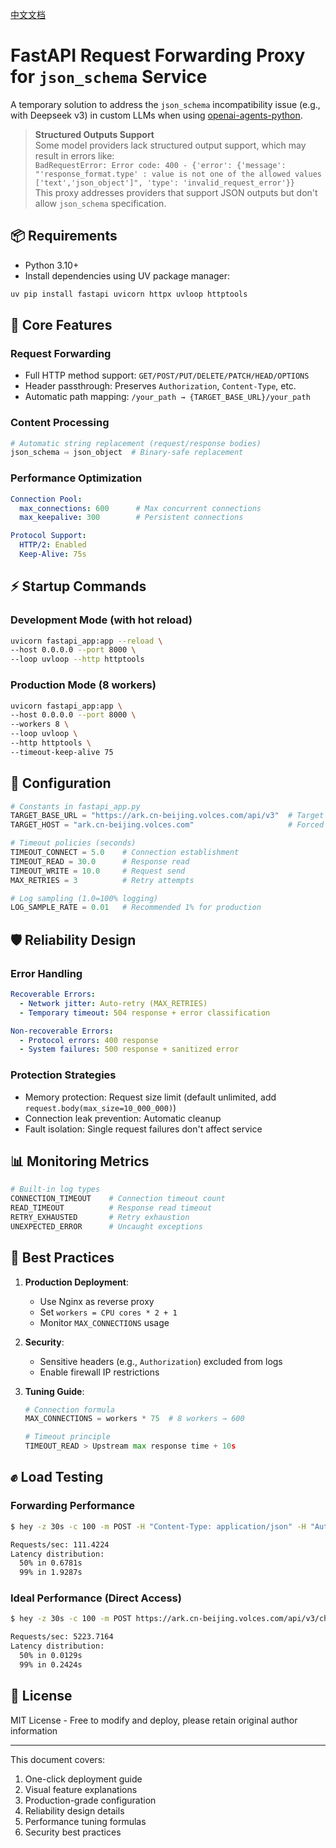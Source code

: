 [中文文档](./README-zh.md)
# FastAPI Request Forwarding Proxy for `json_schema` Service
A temporary solution to address the `json_schema` incompatibility issue (e.g., with Deepseek v3) in custom LLMs when using [openai-agents-python](https://github.com/openai/openai-openai-agents-python).
> **Structured Outputs Support**  
> Some model providers lack structured output support, which may result in errors like:  
> `BadRequestError: Error code: 400 - {'error': {'message': "'response_format.type' : value is not one of the allowed values ['text','json_object']", 'type': 'invalid_request_error'}}`  
> This proxy addresses providers that support JSON outputs but don't allow `json_schema` specification.

## 📦 Requirements
- Python 3.10+
- Install dependencies using UV package manager:
```bash  
uv pip install fastapi uvicorn httpx uvloop httptools  
```  

## 🚀 Core Features
### Request Forwarding
- Full HTTP method support: `GET/POST/PUT/DELETE/PATCH/HEAD/OPTIONS`
- Header passthrough: Preserves `Authorization`, `Content-Type`, etc.
- Automatic path mapping: `/your_path → {TARGET_BASE_URL}/your_path`

### Content Processing
```python  
# Automatic string replacement (request/response bodies)  
json_schema ⇨ json_object  # Binary-safe replacement  
```  

### Performance Optimization
```yaml  
Connection Pool:  
  max_connections: 600      # Max concurrent connections  
  max_keepalive: 300        # Persistent connections  

Protocol Support:  
  HTTP/2: Enabled  
  Keep-Alive: 75s  
```  

## ⚡ Startup Commands
### Development Mode (with hot reload)
```bash  
uvicorn fastapi_app:app --reload \  
--host 0.0.0.0 --port 8000 \  
--loop uvloop --http httptools  
```  

### Production Mode (8 workers)
```bash  
uvicorn fastapi_app:app \  
--host 0.0.0.0 --port 8000 \  
--workers 8 \  
--loop uvloop \  
--http httptools \  
--timeout-keep-alive 75  
```  

## 🔧 Configuration
```python  
# Constants in fastapi_app.py  
TARGET_BASE_URL = "https://ark.cn-beijing.volces.com/api/v3"  # Target service  
TARGET_HOST = "ark.cn-beijing.volces.com"                     # Forced Host header  

# Timeout policies (seconds)  
TIMEOUT_CONNECT = 5.0    # Connection establishment  
TIMEOUT_READ = 30.0      # Response read  
TIMEOUT_WRITE = 10.0     # Request send  
MAX_RETRIES = 3          # Retry attempts  

# Log sampling (1.0=100% logging)  
LOG_SAMPLE_RATE = 0.01   # Recommended 1% for production  
```  

## 🛡️ Reliability Design
### Error Handling
```yaml  
Recoverable Errors:  
  - Network jitter: Auto-retry (MAX_RETRIES)  
  - Temporary timeout: 504 response + error classification  

Non-recoverable Errors:  
  - Protocol errors: 400 response  
  - System failures: 500 response + sanitized error  
```  

### Protection Strategies
- Memory protection: Request size limit (default unlimited, add `request.body(max_size=10_000_000)`)
- Connection leak prevention: Automatic cleanup
- Fault isolation: Single request failures don't affect service

## 📊 Monitoring Metrics
```bash  
# Built-in log types  
CONNECTION_TIMEOUT    # Connection timeout count  
READ_TIMEOUT          # Response read timeout  
RETRY_EXHAUSTED       # Retry exhaustion  
UNEXPECTED_ERROR      # Uncaught exceptions  
```  

## 🚨 Best Practices
1. **Production Deployment**:
    - Use Nginx as reverse proxy
    - Set `workers = CPU cores * 2 + 1`
    - Monitor `MAX_CONNECTIONS` usage

2. **Security**:
    - Sensitive headers (e.g., `Authorization`) excluded from logs
    - Enable firewall IP restrictions

3. **Tuning Guide**:
   ```python  
   # Connection formula  
   MAX_CONNECTIONS = workers * 75  # 8 workers → 600  
   
   # Timeout principle  
   TIMEOUT_READ > Upstream max response time + 10s  
   ```  

## ✊ Load Testing
### Forwarding Performance
```bash  
$ hey -z 30s -c 100 -m POST -H "Content-Type: application/json" -H "Authorization: Bearer xx-xx-xx" -d '{"model":"ep-xx","messages":[{"role":"system","content":"You are a helpful assistant."},{"role":"user","content":"Hello!"}]}' http://0.0.0.0:8000/chat/completions  

Requests/sec: 111.4224  
Latency distribution:  
  50% in 0.6781s  
  99% in 1.9287s  
```  

### Ideal Performance (Direct Access)
```bash  
$ hey -z 30s -c 100 -m POST https://ark.cn-beijing.volces.com/api/v3/chat/completions ...  

Requests/sec: 5223.7164  
Latency distribution:  
  50% in 0.0129s  
  99% in 0.2424s  
```  

## 📜 License
MIT License - Free to modify and deploy, please retain original author information

---  
This document covers:
1. One-click deployment guide
2. Visual feature explanations
3. Production-grade configuration
4. Reliability design details
5. Performance tuning formulas
6. Security best practices
